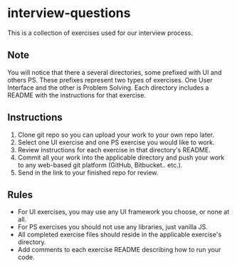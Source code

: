 # interview-questions
This is a collection of exercises used for our interview process.

## Note
You will notice that there a several directories, some prefixed with UI and others PS. These prefixes represent two types of exercises. One User Interface and the other is Problem Solving. Each directory includes a README with the instructions for that exercise.

## Instructions
1. Clone git repo so you can upload your work to your own repo later.
2. Select one UI exercise and one PS exercise you would like to work.
3. Review instructions for each exercise in that directory's README.
4. Commit all your work into the applicable directory and push your work to any web-based git platform (GitHub, Bitbucket.. etc.).
5. Send in the link to your finished repo for review.

## Rules
* For UI exercises, you may use any UI framework you choose, or none at all.
* For PS exercises you should not use any libraries, just vanilla JS.
* All completed exercise files should reside in the applicable exercise's directory.
* Add comments to each exercise README describing how to run your code.
